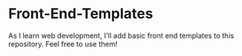 # Front-End-Templates
As I learn web development, I'll add basic front end templates to this repository.  Feel free to use them!
